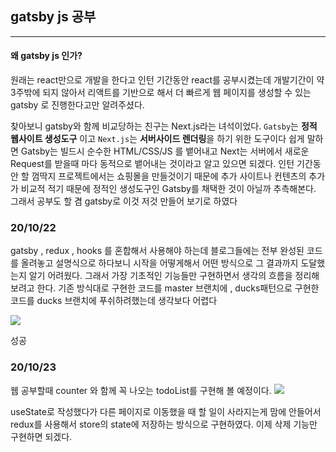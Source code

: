 ## gatsby js  공부
-----------

#### 왜 gatsby js 인가?
원래는 react만으로 개발을 한다고 인턴 기간동안 react를 공부시켰는데 개발기간이 약 3주밖에 되지 않아서 리액트를 기반으로 해서 더 빠르게 웹 페이지를 생성할 수 있는 gatsby 로 진행한다고만 알려주셨다. 

찾아보니 gatsby와 함께 비교당하는 친구는 Next.js라는 녀석이었다. `Gatsby`는 **정적 웹사이트  생성도구** 이고  `Next.js`는 **서버사이드 렌더링**을 하기 위한 도구이다 쉽게 말하면 Gatsby는 빌드시 순수한 HTML/CSS/JS 를 뱉어내고 Next는 서버에서 새로운 Request를 받을때 마다 동적으로 뱉어내는 것이라고 알고 있으면 되겠다. 
인턴 기간동안 할 껌딱지 프로젝트에서는 쇼핑몰을 만들것이기 때문에 추가 사이트나 컨텐츠의 추가가 비교적 적기 때문에 정적인 생성도구인 Gatsby를 채택한 것이 아닐까 추측해본다. 그래서 공부도 할 겸 gatsby로 이것 저것 만들어 보기로 하였다

### 20/10/22
gatsby , redux , hooks 를 혼합해서 사용해야 하는데 블로그들에는 전부 완성된 코드를 올려놓고 설명식으로 하다보니 시작을 어떻게해서 어떤 방식으로 그 결과까지 도달했는지 알기 어려웠다. 그래서 가장 기초적인 기능들만 구현하면서 생각의 흐름을 정리해 보려고 한다. 
기존 방식대로 구현한 코드를 master 브랜치에 , ducks패턴으로 구현한 코드를 ducks 브랜치에 푸쉬하려했는데 생각보다 어렵다

![](https://images.velog.io/images/cheal3/post/de6a0a3d-b8f2-4ae9-a1bc-259277ed6225/image.png)

성공


### 20/10/23
웹 공부할때 counter 와 함께 꼭 나오는 todoList를 구현해 볼 예정이다.
![](https://images.velog.io/images/cheal3/post/a2fecc7e-1455-469f-ac46-43fdb379d65c/image.png)

 useState로 작성했다가  다른 페이지로 이동했을 때 할 일이 사라지는게 맘에 안들어서 redux를 사용해서 store의 state에 저장하는 방식으로 구현하였다.
 이제 삭제 기능만 구현하면 되겠다.
 
 
